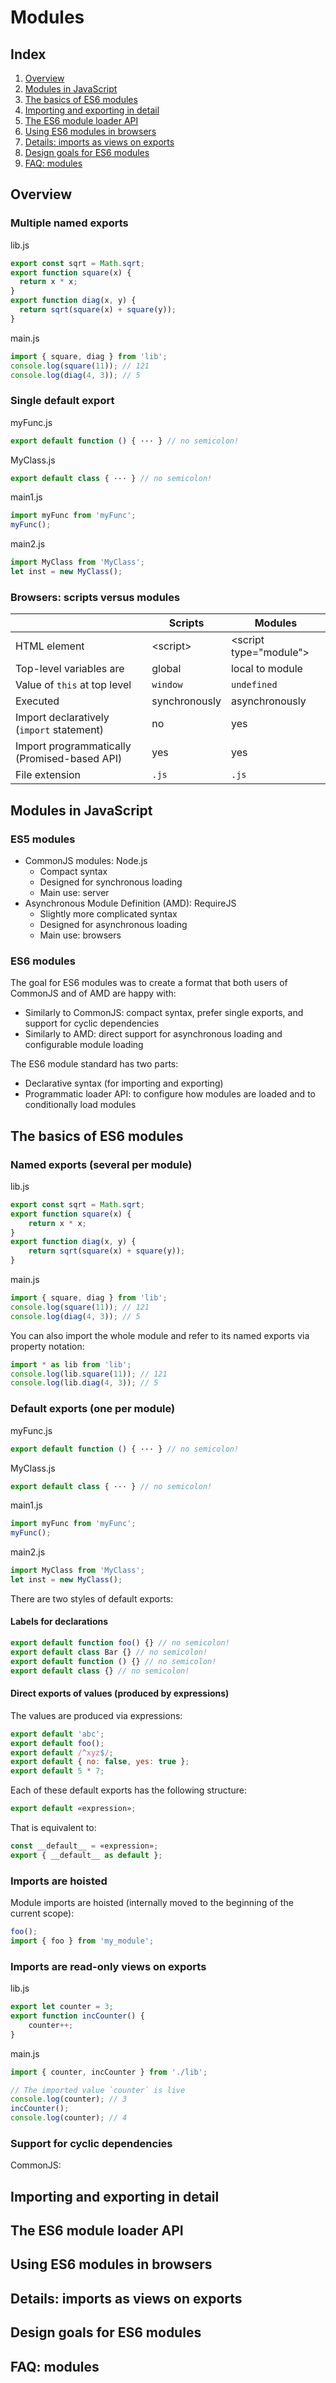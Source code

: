 # Modules

## Index
1. [Overview](https://github.com/cheton/notes/blob/master/Modules.md#overview)
2. [Modules in JavaScript](https://github.com/cheton/notes/blob/master/Modules.md#modules-in-javascript)
3. [The basics of ES6 modules](https://github.com/cheton/notes/blob/master/Modules.md#the-basics-of-es6-modules)
4. [Importing and exporting in detail](https://github.com/cheton/notes/blob/master/Modules.md#importing-and-exporting-in-detail)
5. [The ES6 module loader API](https://github.com/cheton/notes/blob/master/Modules.md#the-es6-module-loader-api)
6. [Using ES6 modules in browsers](https://github.com/cheton/notes/blob/master/Modules.md#using-es6-module-in-browsers)
7. [Details: imports as views on exports](https://github.com/cheton/notes/blob/master/Modules.md#details:-imports-as-views-on-exports)
8. [Design goals for ES6 modules](https://github.com/cheton/notes/blob/master/Modules.md#design-goals-for-es6-modules)
9. [FAQ: modules](https://github.com/cheton/notes/blob/master/Modules.md#faq:-modules)

## Overview

### Multiple named exports
lib.js
```js
export const sqrt = Math.sqrt;
export function square(x) {
  return x * x;
}
export function diag(x, y) {
  return sqrt(square(x) + square(y));
}
```

main.js
```js
import { square, diag } from 'lib';
console.log(square(11)); // 121
console.log(diag(4, 3)); // 5
```

### Single default export
myFunc.js
```js
export default function () { ··· } // no semicolon!
```

MyClass.js
```js
export default class { ··· } // no semicolon!
```

main1.js
```js
import myFunc from 'myFunc';
myFunc();
```

main2.js
```js
import MyClass from 'MyClass';
let inst = new MyClass();
```

### Browsers: scripts versus modules
|                                              | Scripts        | Modules                      |
|----------------------------------------------|----------------|------------------------------|
| HTML element                                 | &lt;script&gt; | &lt;script type="module"&gt; |
| Top-level variables are                      | global         | local to module              |
| Value of `this` at top level                 | `window`       | `undefined`                  |
| Executed                                     | synchronously  | asynchronously               |
| Import declaratively (`import` statement)    | no             | yes                          |
| Import programmatically (Promised-based API) | yes            | yes                          |
| File extension                               | `.js`          | `.js`                        |


## Modules in JavaScript

### ES5 modules
* CommonJS modules: Node.js
  - Compact syntax
  - Designed for synchronous loading
  - Main use: server
* Asynchronous Module Definition (AMD): RequireJS
  - Slightly more complicated syntax
  - Designed for asynchronous loading
  - Main use: browsers

### ES6 modules
The goal for ES6 modules was to create a format that both users of CommonJS and of AMD are happy with:
* Similarly to CommonJS: compact syntax, prefer single exports, and support for cyclic dependencies
* Similarly to AMD: direct support for asynchronous loading and configurable module loading 

The ES6 module standard has two parts:
* Declarative syntax (for importing and exporting)
* Programmatic loader API: to configure how modules are loaded and to conditionally load modules

## The basics of ES6 modules

### Named exports (several per module)
lib.js
```js
export const sqrt = Math.sqrt;
export function square(x) {
    return x * x;
}
export function diag(x, y) {
    return sqrt(square(x) + square(y));
}
```

main.js
```js
import { square, diag } from 'lib';
console.log(square(11)); // 121
console.log(diag(4, 3)); // 5
```

You can also import the whole module and refer to its named exports via property notation:
```js
import * as lib from 'lib';
console.log(lib.square(11)); // 121
console.log(lib.diag(4, 3)); // 5
```

### Default exports (one per module)
myFunc.js
```js
export default function () { ··· } // no semicolon!
```

MyClass.js
```js
export default class { ··· } // no semicolon!
```

main1.js
```js
import myFunc from 'myFunc';
myFunc();
```

main2.js
```js
import MyClass from 'MyClass';
let inst = new MyClass();
```

There are two styles of default exports:

#### Labels for declarations
```js
export default function foo() {} // no semicolon!
export default class Bar {} // no semicolon!
export default function () {} // no semicolon!
export default class {} // no semicolon!
```

#### Direct exports of values (produced by expressions)
The values are produced via expressions:
```js
export default 'abc';
export default foo();
export default /^xyz$/;
export default { no: false, yes: true };
export default 5 * 7;
```

Each of these default exports has the following structure:
```js
export default «expression»;
```

That is equivalent to:
```js
const __default__ = «expression»;
export { __default__ as default };
```

### Imports are hoisted
Module imports are hoisted (internally moved to the beginning of the current scope):
```js
foo();
import { foo } from 'my_module';
```

### Imports are read-only views on exports
lib.js
```js
export let counter = 3;
export function incCounter() {
    counter++;
}
```

main.js
```js
import { counter, incCounter } from './lib';

// The imported value `counter` is live
console.log(counter); // 3
incCounter();
console.log(counter); // 4
```

### Support for cyclic dependencies
CommonJS:


## Importing and exporting in detail


## The ES6 module loader API


## Using ES6 modules in browsers


## Details: imports as views on exports


## Design goals for ES6 modules


## FAQ: modules

